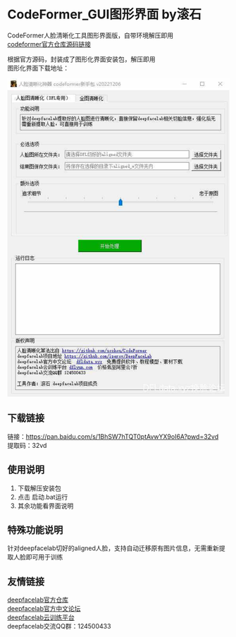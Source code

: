 # CodeFormer_GUI图形界面  by滚石
CodeFormer人脸清晰化工具图形界面版，自带环境解压即用  
[codeformer官方仓库源码链接](https://github.com/sczhou/CodeFormer)


根据官方源码，封装成了图形化界面安装包，解压即用  
图形化界面下载地址：  


![Image](readme_img/GUI.jpg)

## 下载链接
链接：https://pan.baidu.com/s/1BhSW7hTQT0ptAvwYX9oI6A?pwd=32vd  
提取码：32vd

## 使用说明
1. 下载解压安装包
2. 点击 启动.bat运行
3. 其余功能看界面说明

## 特殊功能说明 
针对deepfacelab切好的aligned人脸，支持自动迁移原有图片信息，无需重新提取人脸即可用于训练


## 友情链接

[deepfacelab官方仓库](https://github.com/iperov/DeepFaceLab)  
[deepfacelab官方中文论坛](https://dfldata.xyz)  
[deepfacelab云训练平台](https://dfldata.xyz)  
deepfacelab交流QQ群：124500433  
 

